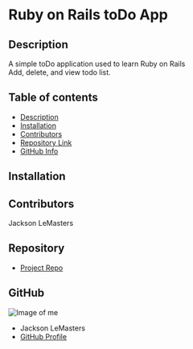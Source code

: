 # **Ruby on Rails toDo App**
## Description 
A simple toDo application used to learn Ruby on Rails <br>
Add, delete, and view todo list.
## Table of contents
- [Description](#Description)
- [Installation](#Installation)
- [Contributors](#Contributors)
- [Repository Link](#Repository)
- [GitHub Info](#GitHub) 
## Installation

## Contributors
Jackson LeMasters
## Repository
- [Project Repo](github.com/jacklemasters/ruby-todo)
## GitHub
![Image of me](https://avatars.githubusercontent.com/u/82251556?v=4)
- Jackson LeMasters
- [GitHub Profile](https://github.com/jacklemasters)